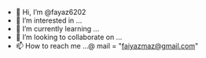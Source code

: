 - 👋 Hi, I’m @fayaz6202
- 👀 I’m interested in ...
- 🌱 I’m currently learning ...
- 💞️ I’m looking to collaborate on ...
- 📫 How to reach me ...@ mail = "faiyazmaz@gmail.com"

<!---
fayaz6202/fayaz6202 is a ✨ special ✨ repository because its `README.md` (this file) appears on your GitHub profile.
You can click the Preview link to take a look at your changes.
--->
